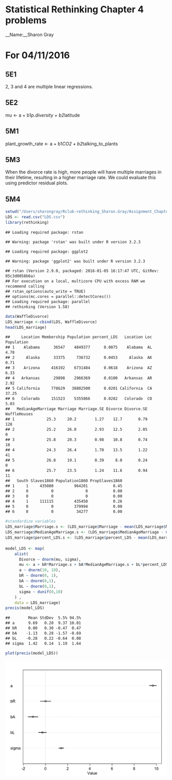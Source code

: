 # Statistical Rethinking Chapter 4 problems

__Name:__Sharon Gray


# For 04/11/2016

## 5E1
2, 3 and 4 are multiple linear regressions.


## 5E2
mu <- a + b1*p.diversity + b2*latitude


## 5M1
plant_growth_rate <- a + b1*CO2 + b2*talking_to_plants 


## 5M3
When the divorce rate is high, more people will have multiple marriages in their lifetime, resulting in a higher marriage rate. We could evaluate this using predictor residual plots.  


## 5M4

```r
setwd("/Users/sharongray/Rclub-rethinking_Sharon.Gray/Assignment_Chapter_05")
LDS <- read.csv("LDS.csv")
library(rethinking)
```

```
## Loading required package: rstan
```

```
## Warning: package 'rstan' was built under R version 3.2.3
```

```
## Loading required package: ggplot2
```

```
## Warning: package 'ggplot2' was built under R version 3.2.3
```

```
## rstan (Version 2.9.0, packaged: 2016-01-05 16:17:47 UTC, GitRev: 05c3d0058b6a)
## For execution on a local, multicore CPU with excess RAM we recommend calling
## rstan_options(auto_write = TRUE)
## options(mc.cores = parallel::detectCores())
## Loading required package: parallel
## rethinking (Version 1.58)
```

```r
data(WaffleDivorce)
LDS_marriage <-cbind(LDS, WaffleDivorce)
head(LDS_marriage)
```

```
##     Location Membership Population percent_LDS   Location Loc Population
## 1    Alabama      36547    4849377      0.0075    Alabama  AL       4.78
## 2     Alaska      33375     736732      0.0453     Alaska  AK       0.71
## 3    Arizona     416192    6731484      0.0618    Arizona  AZ       6.33
## 4   Arkansas      29898    2966369      0.0100   Arkansas  AR       2.92
## 5 California     778629   38802500      0.0201 California  CA      37.25
## 6   Colorado     151523    5355866      0.0282   Colorado  CO       5.03
##   MedianAgeMarriage Marriage Marriage.SE Divorce Divorce.SE WaffleHouses
## 1              25.3     20.2        1.27    12.7       0.79          128
## 2              25.2     26.0        2.93    12.5       2.05            0
## 3              25.8     20.3        0.98    10.8       0.74           18
## 4              24.3     26.4        1.70    13.5       1.22           41
## 5              26.8     19.1        0.39     8.0       0.24            0
## 6              25.7     23.5        1.24    11.6       0.94           11
##   South Slaves1860 Population1860 PropSlaves1860
## 1     1     435080         964201           0.45
## 2     0          0              0           0.00
## 3     0          0              0           0.00
## 4     1     111115         435450           0.26
## 5     0          0         379994           0.00
## 6     0          0          34277           0.00
```

```r
#standardize variables
LDS_marriage$Marriage.s <- (LDS_marriage$Marriage - mean(LDS_marriage$Marriage))/sd(LDS_marriage$Marriage)
LDS_marriage$MedianAgeMarriage.s <- (LDS_marriage$MedianAgeMarriage - mean(LDS_marriage$MedianAgeMarriage))/sd(LDS_marriage$MedianAgeMarriage)
LDS_marriage$percent_LDS.s <- (LDS_marriage$percent_LDS - mean(LDS_marriage$percent_LDS))/sd(LDS_marriage$percent_LDS)

model_LDS <- map(
    alist(
      Divorce ~ dnorm(mu, sigma),
      mu <- a + bR*Marriage.s + bA*MedianAgeMarriage.s + bL*percent_LDS.s,
      a ~ dnorm(10, 10),
      bR ~ dnorm(0, 1),
      bA ~ dnorm(0,1),
      bL ~ dnorm(0,1),
      sigma ~ dunif(0,10)
    ) ,
    data = LDS_marriage)
precis(model_LDS)
```

```
##        Mean StdDev  5.5% 94.5%
## a      9.69   0.20  9.37 10.01
## bR     0.00   0.30 -0.47  0.47
## bA    -1.13   0.28 -1.57 -0.69
## bL    -0.28   0.22 -0.64  0.08
## sigma  1.42   0.14  1.19  1.64
```

```r
plot(precis(model_LDS))
```

![](Chapter-05-part1-assignment_files/figure-html/unnamed-chunk-1-1.png) 
    

